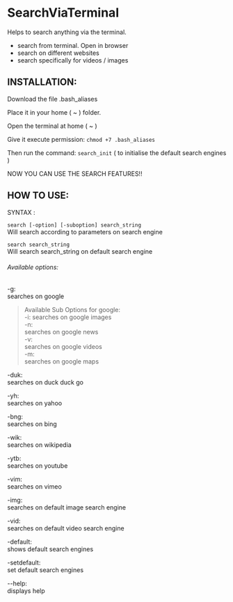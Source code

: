 # SearchViaTerminal
Helps to search anything via the terminal.
* search from terminal. Open in browser
* search on different websites
* search specifically for videos / images

## INSTALLATION:
Download the file .bash_aliases

Place it in your home ( ~ ) folder.

Open the terminal at home ( ~ )

Give it execute permission:
  `chmod +7 .bash_aliases`

Then run the command:
  `search_init`
( to initialise the default search engines )

NOW YOU CAN USE THE SEARCH FEATURES!!

## HOW TO USE:
  SYNTAX :
  
  `search [-option] [-suboption] search_string`\
          Will search according to parameters on search engine
          
  `search search_string`\
          Will search search_string on default search engine
          
###### Available options:

-g: \
          searches on google

> Available Sub Options for google:\
                  -i: 
                      searches on google images\
                  -n: \
                      searches on google news\
                  -v: \
                      searches on google videos\
                  -m: \
                      searches on google maps

 -duk:\
          searches on duck duck go
          
 -yh:\
          searches on yahoo
 
 -bng:\
          searches on bing
 
 -wik:\
          searches on wikipedia
 
 -ytb:\
          searches on youtube
 
 -vim:\
          searches on vimeo
 
 -img:\
          searches on default image search engine
 
 -vid:\
          searches on default video search engine
 
 -default:\
          shows default search engines

-setdefault:\
          set default search engines

 --help:\
          displays help
